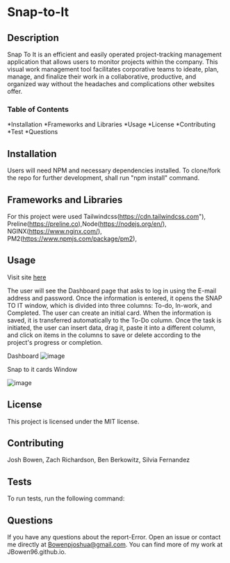 # Snap-to-It

## Description

Snap To It is an efficient and easily operated project-tracking management application that allows users to monitor projects within the company. This visual work management tool facilitates corporative teams to ideate, plan, manage, and finalize their work in a collaborative, productive, and organized way without the headaches and complications other websites offer.

### Table of Contents

*Installation
*Frameworks and Libraries
*Usage
*License
*Contributing
*Test
*Questions

## Installation

Users will need NPM and necessary dependencies installed. To clone/fork the repo for further development, shall run "npm install" command.

## Frameworks and Libraries

For this project were used Tailwindcss(https://cdn.tailwindcss.com"), Preline(https://preline.co),Node(https://nodejs.org/en/), NGINX(https://www.nginx.com/), PM2(https://www.npmjs.com/package/pm2),

## Usage

Visit site [here](https://snap-2-it.com/)

The user will see the Dashboard page that asks to log in using the E-mail address and password. Once the information is entered, it opens the SNAP TO IT window, which is divided into three columns: To-do, In-work, and Completed. The user can create an initial card. When the information is saved, it is transferred automatically to the To-Do column. Once the task is initiated, the user can insert data, drag it, paste it into a different column, and click on items in the columns to save or delete according to the project's progress or completion.

Dashboard
![image](https://github.com/JBowen96/Snap-To-It/assets/139423719/9e895b62-f1b0-48fe-8e5b-5b5617416eb4)


Snap to it cards Window


![image](https://github.com/JBowen96/Snap-To-It/assets/139423719/d063a824-d909-41e0-aa77-61a53ceebf68)


## License

This project is licensed under the MIT license.

## Contributing

Josh Bowen, Zach Richardson, Ben Berkowitz, Silvia Fernandez

## Tests

To run tests, run the following command:

## Questions

If you have any questions about the report-Error. Open an issue or contact me directly at Bowenpjoshua@gmail.com. You can find more of my work at JBowen96.github.io.
